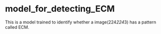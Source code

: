 # model_for_detecting_ECM
This is a model trained to identify whether a image(224*224*3) has a  pattern called ECM.
